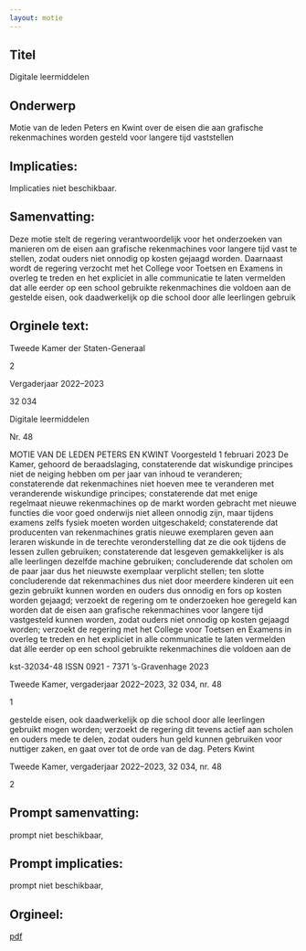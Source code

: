 ```yaml
---
layout: motie
---
```

## Titel
Digitale leermiddelen
## Onderwerp
Motie van de leden Peters en Kwint over de eisen die aan grafische rekenmachines worden gesteld voor langere tijd vaststellen
## Implicaties:
Implicaties niet beschikbaar.
## Samenvatting:

Deze motie stelt de regering verantwoordelijk voor het onderzoeken van manieren om de eisen aan grafische rekenmachines voor langere tijd vast te stellen, zodat ouders niet onnodig op kosten gejaagd worden. Daarnaast wordt de regering verzocht met het College voor Toetsen en Examens in overleg te treden en het expliciet in alle communicatie te laten vermelden dat alle eerder op een school gebruikte rekenmachines die voldoen aan de gestelde eisen, ook daadwerkelijk op die school door alle leerlingen gebruik
## Orginele text:


Tweede Kamer der Staten-Generaal

2

Vergaderjaar 2022–2023

32 034

Digitale leermiddelen

Nr. 48

MOTIE VAN DE LEDEN PETERS EN KWINT
Voorgesteld 1 februari 2023
De Kamer,
gehoord de beraadslaging,
constaterende dat wiskundige principes niet de neiging hebben om per
jaar van inhoud te veranderen;
constaterende dat rekenmachines niet hoeven mee te veranderen met
veranderende wiskundige principes;
constaterende dat met enige regelmaat nieuwe rekenmachines op de
markt worden gebracht met nieuwe functies die voor goed onderwijs niet
alleen onnodig zijn, maar tijdens examens zelfs fysiek moeten worden
uitgeschakeld;
constaterende dat producenten van rekenmachines gratis nieuwe
exemplaren geven aan leraren wiskunde in de terechte veronderstelling
dat ze die ook tijdens de lessen zullen gebruiken;
constaterende dat lesgeven gemakkelijker is als alle leerlingen dezelfde
machine gebruiken;
concluderende dat scholen om de paar jaar dus het nieuwste exemplaar
verplicht stellen;
ten slotte concluderende dat rekenmachines dus niet door meerdere
kinderen uit een gezin gebruikt kunnen worden en ouders dus onnodig en
fors op kosten worden gejaagd;
verzoekt de regering om te onderzoeken hoe geregeld kan worden dat de
eisen aan grafische rekenmachines voor langere tijd vastgesteld kunnen
worden, zodat ouders niet onnodig op kosten gejaagd worden;
verzoekt de regering met het College voor Toetsen en Examens in overleg
te treden en het expliciet in alle communicatie te laten vermelden dat álle
eerder op een school gebruikte rekenmachines die voldoen aan de

kst-32034-48
ISSN 0921 - 7371
’s-Gravenhage 2023

Tweede Kamer, vergaderjaar 2022–2023, 32 034, nr. 48

1



gestelde eisen, ook daadwerkelijk op die school door alle leerlingen
gebruikt mogen worden;
verzoekt de regering dit tevens actief aan scholen en ouders mede te
delen, zodat ouders hun geld kunnen gebruiken voor nuttiger zaken,
en gaat over tot de orde van de dag.
Peters
Kwint

Tweede Kamer, vergaderjaar 2022–2023, 32 034, nr. 48

2


## Prompt samenvatting:
prompt niet beschikbaar,

## Prompt implicaties:
prompt niet beschikbaar,
## Orgineel:
[pdf](https://gegevensmagazijn.tweedekamer.nl/OData/v4/2.0/Document(44cc339b-e4db-4ae1-a7f6-9922d4e25dc8)/resource)
